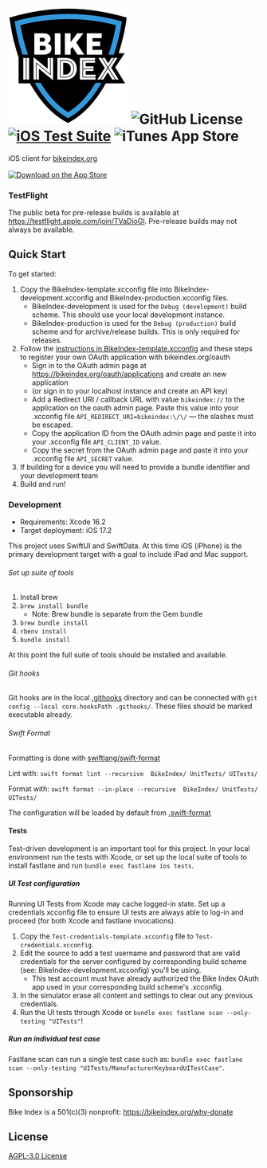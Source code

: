 # [![BIKE INDEX][bike-index-logo]][bike-index] ![GitHub License](https://img.shields.io/github/license/bikeindex/bike_index_ios) [![iOS Test Suite](https://github.com/bikeindex/bike_index_ios/actions/workflows/ios.yml/badge.svg)](https://github.com/bikeindex/bike_index_ios/actions/workflows/ios.yml) ![iTunes App Store](https://img.shields.io/itunes/v/6477746994?label=Latest%20App%20Store%20release)

[bike-index-logo]: https://github.com/bikeindex/bike_index/blob/main/public/icon-dark.svg?raw=true
[bike-index]: https://www.bikeindex.org

iOS client for [bikeindex.org](https://bikeindex.org)

<a href="https://apps.apple.com/us/app/bike-index/id6477746994?itscg=30200&itsct=apps_box_badge&mttnsubad=6477746994" style="display: inline-block;">
<img src="https://toolbox.marketingtools.apple.com/api/v2/badges/download-on-the-app-store/black/en-us?releaseDate=1716336000" alt="Download on the App Store" style="width: 246px; height: 82px; vertical-align: middle; object-fit: contain;" />
</a>

### TestFlight

The public beta for pre-release builds is available at https://testflight.apple.com/join/TVaDioGl. Pre-release builds may not always be available.

## Quick Start

To get started:

1. Copy the BikeIndex-template.xcconfig file into BikeIndex-development.xcconfig and BikeIndex-production.xcconfig files.
	- BikeIndex-development is used for the `Debug (development)` build scheme. This should use your local development instance.
	- BikeIndex-production is used for the `Debug (production)` build scheme and for archive/release builds. This is only required for releases.
2. Follow the [instructions in BikeIndex-template.xcconfig](BikeIndex-template.xcconfig#L11-L18) and these steps to register your own OAuth application with bikeindex.org/oauth
	- Sign in to the OAuth admin page at https://bikeindex.org/oauth/applications and create an new application
	- (or sign in to your localhost instance and create an API key)
	- Add a Redirect URI / callback URL with value `bikeindex://` to the application on the oauth admin page. Paste this value into your .xcconfig file `API_REDIRECT_URI=bikeindex:\/\/` — the slashes must be escaped.
	- Copy the application ID from the OAuth admin page and paste it into your .xcconfig file `API_CLIENT_ID` value.
	- Copy the secret from the OAuth admin page and paste it into your .xcconfig file `API_SECRET` value.
3. If building for a device you will need to provide a bundle identifier and your development team
4. Build and run!

### Development

- Requirements: Xcode 16.2
- Target deployment: iOS 17.2

This project uses SwiftUI and SwiftData. At this time iOS (iPhone) is the primary development target with a goal to include iPad and Mac support.

###### Set up suite of tools

1. Install brew
2. `brew install bundle`
    - Note: Brew bundle is separate from the Gem bundle
3. `brew bundle install`
4. `rbenv install`
5. `bundle install`

At this point the full suite of tools should be installed and available.

###### Git hooks

Git hooks are in the local [.githooks](.githooks) directory and can be connected with `git config --local core.hooksPath .githooks/`. These files should be marked executable already.

###### Swift Format

Formatting is done with [swiftlang/swift-format](https://github.com/swiftlang/swift-format/)

Lint with: `swift format lint --recursive  BikeIndex/ UnitTests/ UITests/`

Format with: `swift format --in-place --recursive  BikeIndex/ UnitTests/ UITests/`

The configuration will be loaded by default from [.swift-format](.swift-format)

#### Tests

Test-driven development is an important tool for this project. In your local environment run the tests with Xcode, or set up the local suite of tools to install fastlane and run `bundle exec fastlane ios tests`.

##### UI Test configuration

Running UI Tests from Xcode may cache logged-in state. Set up a credentials xcconfig file to ensure UI tests are always able to log-in and proceed (for both Xcode and fastlane invocations).

1. Copy the `Test-credentials-template.xcconfig` file to `Test-credentials.xcconfig`.
2. Edit the source to add a test username and password that are valid credentials for the server configured by corresponding build scheme (see: BikeIndex-development.xcconfig) you'll be using.
	- This test account must have already authorized the Bike Index OAuth app used in your corresponding build scheme's .xcconfig.
3. In the simulator erase all content and settings to clear out any previous credentials.
4. Run the UI tests through Xcode or `bundle exec fastlane scan --only-testing "UITests"`!

##### Run an individual test case

Fastlane scan can run a single test case such as: `bundle exec fastlane scan --only-testing "UITests/ManufacturerKeyboardUITestCase"`.

## Sponsorship

Bike Index is a 501(c)(3) nonprofit: https://bikeindex.org/why-donate

## License

[AGPL-3.0 License](LICENSE.txt)
